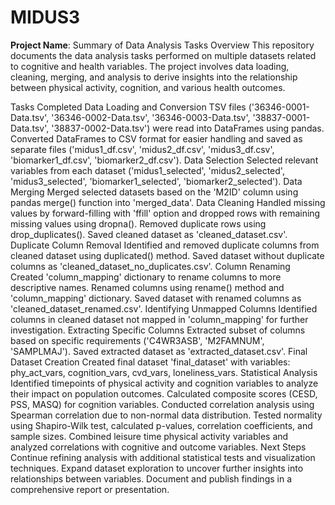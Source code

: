 # MIDUS3
**Project Name**: Summary of Data Analysis Tasks
Overview
This repository documents the data analysis tasks performed on multiple datasets related to cognitive and health variables. The project involves data loading, cleaning, merging, and analysis to derive insights into the relationship between physical activity, cognition, and various health outcomes.

Tasks Completed
Data Loading and Conversion
TSV files ('36346-0001-Data.tsv', '36346-0002-Data.tsv', '36346-0003-Data.tsv', '38837-0001-Data.tsv', '38837-0002-Data.tsv') were read into DataFrames using pandas.
Converted DataFrames to CSV format for easier handling and saved as separate files ('midus1_df.csv', 'midus2_df.csv', 'midus3_df.csv', 'biomarker1_df.csv', 'biomarker2_df.csv').
Data Selection
Selected relevant variables from each dataset ('midus1_selected', 'midus2_selected', 'midus3_selected', 'biomarker1_selected', 'biomarker2_selected').
Data Merging
Merged selected datasets based on the 'M2ID' column using pandas merge() function into 'merged_data'.
Data Cleaning
Handled missing values by forward-filling with 'ffill' option and dropped rows with remaining missing values using dropna().
Removed duplicate rows using drop_duplicates().
Saved cleaned dataset as 'cleaned_dataset.csv'.
Duplicate Column Removal
Identified and removed duplicate columns from cleaned dataset using duplicated() method.
Saved dataset without duplicate columns as 'cleaned_dataset_no_duplicates.csv'.
Column Renaming
Created 'column_mapping' dictionary to rename columns to more descriptive names.
Renamed columns using rename() method and 'column_mapping' dictionary.
Saved dataset with renamed columns as 'cleaned_dataset_renamed.csv'.
Identifying Unmapped Columns
Identified columns in cleaned dataset not mapped in 'column_mapping' for further investigation.
Extracting Specific Columns
Extracted subset of columns based on specific requirements ('C4WR3ASB', 'M2FAMNUM', 'SAMPLMAJ').
Saved extracted dataset as 'extracted_dataset.csv'.
Final Dataset Creation
Created final dataset 'final_dataset' with variables: phy_act_vars, cognition_vars, cvd_vars, loneliness_vars.
Statistical Analysis
Identified timepoints of physical activity and cognition variables to analyze their impact on population outcomes.
Calculated composite scores (CESD, PSS, MASQ) for cognition variables.
Conducted correlation analysis using Spearman correlation due to non-normal data distribution.
Tested normality using Shapiro-Wilk test, calculated p-values, correlation coefficients, and sample sizes.
Combined leisure time physical activity variables and analyzed correlations with cognitive and outcome variables.
Next Steps
Continue refining analysis with additional statistical tests and visualization techniques.
Expand dataset exploration to uncover further insights into relationships between variables.
Document and publish findings in a comprehensive report or presentation.
